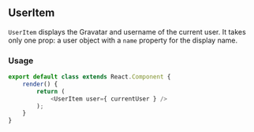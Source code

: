 ## UserItem

`UserItem` displays the Gravatar and username of the current user. It takes only one prop:
 a user object with a `name` property for the display name.

### Usage

```js
export default class extends React.Component {
	render() {
		return (
			<UserItem user={ currentUser } />
		);
	}
}
```
